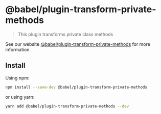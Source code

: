 # @babel/plugin-transform-private-methods

> This plugin transforms private class methods

See our
website [@babel/plugin-transform-private-methods](https://babeljs.io/docs/babel-plugin-transform-private-methods)
for more information.

## Install

Using npm:

```sh
npm install --save-dev @babel/plugin-transform-private-methods
```

or using yarn:

```sh
yarn add @babel/plugin-transform-private-methods --dev
```
